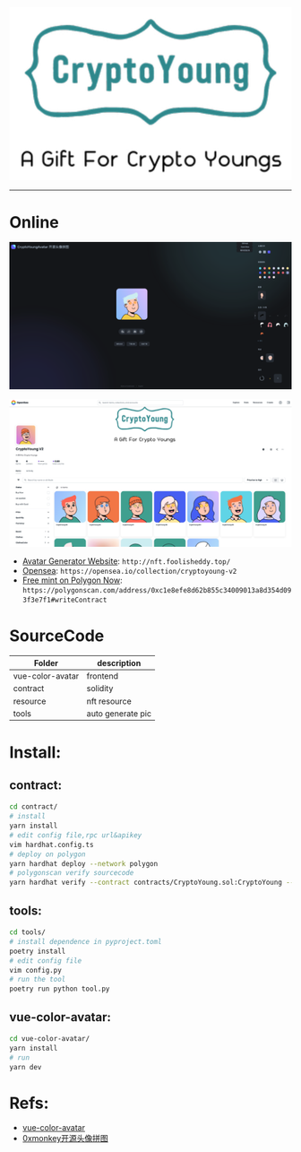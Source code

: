 ![CryptoYoungLogo](https://raw.githubusercontent.com/jerrychan807/imggg/master/image/CryptoYoungLogo.jpg)

---

# Online

![20220703202943](https://raw.githubusercontent.com/jerrychan807/imggg/master/image/20220703202943.png)

![20220704005920](https://raw.githubusercontent.com/jerrychan807/imggg/master/image/20220704005920.png)

-  [Avatar Generator Website](http://nft.foolisheddy.top/): `http://nft.foolisheddy.top/`
-  [Opensea](https://opensea.io/collection/cryptoyoung-v2): `https://opensea.io/collection/cryptoyoung-v2`
- [Free mint on Polygon Now](https://polygonscan.com/address/0xc1e8efe8d62b855c34009013a8d354d093f3e7f1#writeContract): `https://polygonscan.com/address/0xc1e8efe8d62b855c34009013a8d354d093f3e7f1#writeContract`

# SourceCode

| Folder  | description |
| --- | --- |
| vue-color-avatar | frontend |
| contract | solidity |
| resource | nft resource |
| tools | auto generate pic |

# Install:

## contract:

```bash
cd contract/
# install
yarn install
# edit config file,rpc url&apikey
vim hardhat.config.ts
# deploy on polygon
yarn hardhat deploy --network polygon
# polygonscan verify sourcecode
yarn hardhat verify --contract contracts/CryptoYoung.sol:CryptoYoung --constructor-args arguments.ts --network polygon $YourContractAddress
```

## tools:

```bash
cd tools/
# install dependence in pyproject.toml
poetry install
# edit config file
vim config.py
# run the tool
poetry run python tool.py
```

## vue-color-avatar:

```bash
cd vue-color-avatar/
yarn install
# run
yarn dev
```

# Refs:

- [vue-color-avatar](https://github.com/Codennnn/vue-color-avatar)
- [0xmonkey开源头像拼图](https://0xmonkey.fullstack.run/89cf4c91-510b5ed-e14fcc8e-b1f1a176-0-0-0-b1425ffb)
